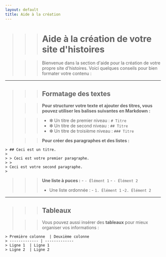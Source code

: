 ```yaml
---
layout: default
title: Aide à la création
---
```


>>># Aide à la création de votre site d'histoires
>
>>> Bienvenue dans la section d'aide pour la création de votre propre site d'histoires. Voici quelques conseils pour bien formater votre contenu :
>
---
>
>>> ## Formatage des textes
>
>>> **Pour structurer votre texte et ajouter des titres, vous pouvez utiliser les balises suivantes en Markdown :**
>
>>> - ❇︎ Un titre de premier niveau : `# Titre`
>>> - ❇︎ Un titre de second niveau : `## Titre`
>>> - ❇︎ Un titre de troisième niveau : `### Titre`
>
>>> **Pour créer des paragraphes et des listes :**
>
~~~~
> ## Ceci est un titre.
> 
> > Ceci est votre premier paragraphe.
> >
> Ceci est votre second paragraphe.
>
~~~~
>
>>> **Une liste à puces :** 
    - `- Élément 1`
    - `- Élément 2`
>>> - Une liste ordonnée : 
    - `1. Élément 1`
    -`2. Élément 2`
>
---
>
>>> ## Tableaux
>
>>> Vous pouvez aussi insérer des **tableaux** pour mieux organiser vos informations :
>
>
~~~~
> Première colonne  | Deuxième colonne
> ------------- | -------------
> Ligne 1  | Ligne 1
> Ligne 2  | Ligne 2
~~~~
